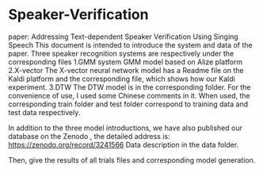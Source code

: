# Speaker-Verification
paper: Addressing Text-dependent Speaker Verification Using Singing Speech
This document is intended to introduce the system and data of the paper.
Three speaker recognition systems are respectively under the corresponding files
	1.GMM system
		GMM model based on Alize platform
	2.X-vector
		The X-vector neural network model has a Readme file on the Kaldi platform 
		and the corresponding file, which shows how our Kaldi experiment.
	3.DTW
		The DTW model is in the corresponding folder. 
		For the convenience of use, I used some Chinese comments in it.
		When used, the corresponding train folder and test folder correspond 
		to training data and test data respectively.

 In addition to the three model introductions, we have also published our database on the Zenodo ,
 the detailed address is: https://zenodo.org/record/3241566
 Data description in the data folder.
 
 Then, give the results of all trials files and corresponding model generation.
